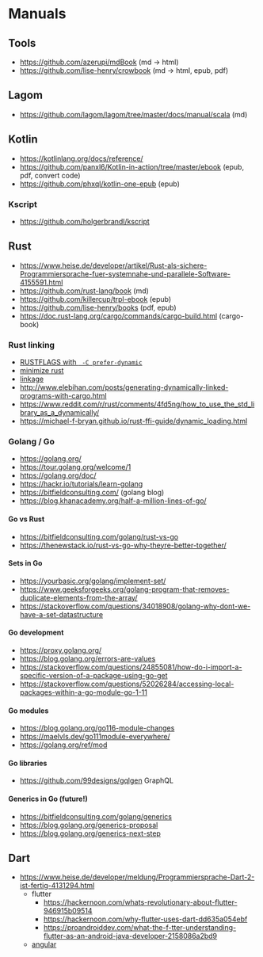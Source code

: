 # Manuals

## Tools

* https://github.com/azerupi/mdBook (md -> html)
* https://github.com/lise-henry/crowbook (md -> html, epub, pdf)

## Lagom

* https://github.com/lagom/lagom/tree/master/docs/manual/scala (md)

## Kotlin

* https://kotlinlang.org/docs/reference/
* https://github.com/panxl6/Kotlin-in-action/tree/master/ebook (epub, pdf, convert code)
* https://github.com/phxql/kotlin-one-epub (epub)

### Kscript

* https://github.com/holgerbrandl/kscript

## Rust

* https://www.heise.de/developer/artikel/Rust-als-sichere-Programmiersprache-fuer-systemnahe-und-parallele-Software-4155591.html
* https://github.com/rust-lang/book (md)
* https://github.com/killercup/trpl-ebook (epub)
* https://github.com/lise-henry/books (pdf, epub)
* https://doc.rust-lang.org/cargo/commands/cargo-build.html (cargo-book)


### Rust linking

* [RUSTFLAGS with ` -C prefer-dynamic`](https://news.ycombinator.com/item?id=16736725)
* [minimize rust](https://github.com/johnthagen/min-sized-rust)
* [linkage](https://doc.rust-lang.org/reference/linkage.html)
* http://www.elebihan.com/posts/generating-dynamically-linked-programs-with-cargo.html
* https://www.reddit.com/r/rust/comments/4fd5ng/how_to_use_the_std_library_as_a_dynamically/
* https://michael-f-bryan.github.io/rust-ffi-guide/dynamic_loading.html

### Golang / Go

* https://golang.org/
* https://tour.golang.org/welcome/1
* https://golang.org/doc/
* https://hackr.io/tutorials/learn-golang
* https://bitfieldconsulting.com/ (golang blog)
* https://blog.khanacademy.org/half-a-million-lines-of-go/

#### Go vs Rust

* https://bitfieldconsulting.com/golang/rust-vs-go
* https://thenewstack.io/rust-vs-go-why-theyre-better-together/

#### Sets in Go

* https://yourbasic.org/golang/implement-set/
* https://www.geeksforgeeks.org/golang-program-that-removes-duplicate-elements-from-the-array/
* https://stackoverflow.com/questions/34018908/golang-why-dont-we-have-a-set-datastructure

####  Go development

* https://proxy.golang.org/
* https://blog.golang.org/errors-are-values
* https://stackoverflow.com/questions/24855081/how-do-i-import-a-specific-version-of-a-package-using-go-get
* https://stackoverflow.com/questions/52026284/accessing-local-packages-within-a-go-module-go-1-11

####  Go modules

* https://blog.golang.org/go116-module-changes
* https://maelvls.dev/go111module-everywhere/
* https://golang.org/ref/mod

#### Go libraries

* https://github.com/99designs/gqlgen GraphQL

#### Generics in Go (future!)

* https://bitfieldconsulting.com/golang/generics
* https://blog.golang.org/generics-proposal
* https://blog.golang.org/generics-next-step

## Dart

* https://www.heise.de/developer/meldung/Programmiersprache-Dart-2-ist-fertig-4131294.html
  + flutter
    - https://hackernoon.com/whats-revolutionary-about-flutter-946915b09514
    - https://hackernoon.com/why-flutter-uses-dart-dd635a054ebf
    - https://proandroiddev.com/what-the-f-tter-understanding-flutter-as-an-android-java-developer-2158086a2bd9
  + [angular](https://webdev.dartlang.org/angular)
